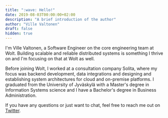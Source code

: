 ```yaml
---
title: ":wave: Hello!"
date: 2019-08-03T00:00:00+02:00
description: "A brief introduction of the author"
author: "Ville Valtonen"
draft: false
hidden: true
---
```


I'm Ville Valtonen, a Software Engineer on the core engineering team at Wolt. Building scalable and reliable distributed systems is something I thrive on and I'm focusing on that at Wolt as well.

Before joining Wolt, I worked at a consultation company Solita, where my focus was backend development, data integrations and designing and establishing system architectures for cloud and on-premise platforms. I graduated from the University of Jyväskylä with a Master's degree in Information Systems science and I have a Bachelor's degree in Business Administration.

If you have any questions or just want to chat, feel free to reach me out on [Twitter](https://twitter.com/villevalt).
